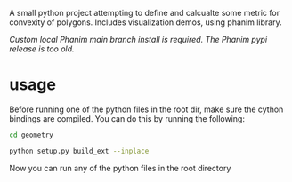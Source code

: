 A small python project attempting to define and calcualte some metric for convexity of polygons. Includes visualization demos, using phanim library. 

*Custom local Phanim main branch install is required. The Phanim pypi release is too old.*

# usage

Before running one of the python files in the root dir, make sure the cython bindings are compiled. You can do this by running the following:

```bash
cd geometry
```

```bash
python setup.py build_ext --inplace
```

Now you can run any of the python files in the root directory